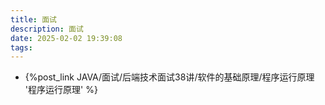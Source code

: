 ```yaml
---
title: 面试
description: 面试
date: 2025-02-02 19:39:08
tags:
---
```

- {%post_link JAVA/面试/后端技术面试38讲/软件的基础原理/程序运行原理 '程序运行原理' %}